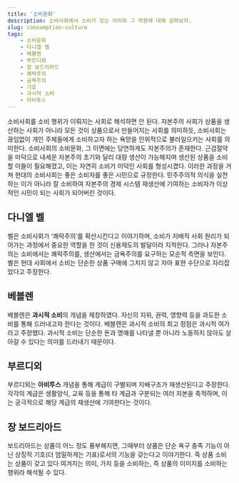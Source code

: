 ```yaml
---
title: '소비문화'
description: 소비사회에서 소비가 갖는 의미와 그 작용에 대해 살펴보자.
slug: consumption-culture
tags:
    - 소비문화
    - 다니엘 벨
    - 베블렌
    - 부르디외
    - 장 보드리아드
    - 쾌락주의
    - 금욕주의
    - 기호
    - 과시적 소비
    - 아비투스
---
```


소비사회를 소비 행위가 이뤄지는 사회로 해석하면 안 된다. 자본주의 사회가 상품을 생산하는 사회가 아니라 모든 것이 상품으로서 만들어지는 사회를 의미하듯, 소비사회는 끊임없이 개인 주체들에게 소비하고자 하는 욕망을 인위적으로 불러일으키는 사회를 의미한다.
소비사회의 소비문화, 그 이면에는 당연하게도 자본주의가 존재한다. 근검절약을 미덕으로 내세운 자본주의 초기와 달리 대량 생산이 가능해지며 생산된 상품을 소비할 이들이 필요해졌고, 이는 자연히 소비가 미덕인 사회를 형성시켰다. 이러한 과정을 거쳐 현대의 소비사회는 좋은 소비자를 좋은 시민으로 규정한다. 민주주의적 의식을 실천하는 이가 아니라 잘 소비하여 자본주의 경제 시스템 재생산에 기여하는 소비자가 이상적인 시민이 되는 사회가 되어버린 것이다.
## 다니엘 벨
벨은 소비사회가 ‘쾌락주의’를 확산시킨다고 이야기하며, 소비가 지배적 사회 원리가 되어가는 과정에서 중요한 역할을 한 것이 신용제도의 발달이라 지적한다. 그러나 자본주의는 소비에서는 쾌락주의를, 생산에서는 금욕주의를 요구하는 모순적 측면을 보인다. 벨은 현대 사회에서 소비는 단순한 상품 구매에 그치지 않고 자아 표현 수단으로 자리잡았다고 주장한다.
## 베블렌
베블렌은 **과시적 소비**의 개념을 제창하였다. 자신의 지위, 권력, 영향력 등을 과도한 소비를 통해 드러내고자 한다는 것이다. 베블렌은 과시적 소비의 최고 정점은 과시적 여가라고 주장했다. 과시적 소비는 단순한 돈과 명예를 나타낼 뿐 아니라 노동하지 않아도 살아갈 수 있다는 의미를 드러내기 때문이다.
## 부르디외
부르디외는 **아비투스** 개념을 통해 계급이 구별되며 지배구조가 재생산된다고 주장한다. 각각의 계급은 생활양식, 교육 등을 통해 타 계급과 구분되는 여러 자본을 축적하며, 이는 궁극적으로 해당 계급의 재생산에 기여한다는 것이다.
## 장 보드리아드
보드리아드는 상품이 어느 정도 풍부해지면, 그때부터 상품은 단순 욕구 충족 기능이 아닌 상징적 기호(더 엄밀하게는 기표)로서의 기능을 갖는다고 이야기한다. 즉 상품 소비는 상품이 갖고 있다 여겨지는 의미, 가치 등을 소비하는, 즉 상품의 이미지를 소비하는 행위라 해석될 수 있다.

